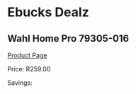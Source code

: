 
# Ebucks Dealz
## Wahl Home Pro 79305-016
[Product Page](https://www.ebucks.com/web/shop/productSelected.do?prodId=1191152181&catId=1186081080)

Price: R259.00

Savings: 


	